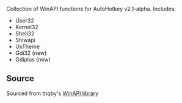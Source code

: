 Collection of WinAPI functions for AutoHotkey v2.1-alpha. 
Includes: 
- User32
- Kernel32
- Shell32
- Shlwapi
- UxTheme
- Gdi32 (new)
- Gdiplus (new)

## Source
Sourced from thqby's [WinAPI library](https://github.com/thqby/ahk2_lib/tree/master/WinAPI)
